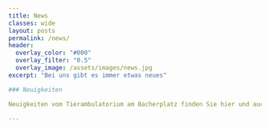 ```yaml
---
title: News
classes: wide
layout: posts
permalink: /news/
header:
  overlay_color: "#000"
  overlay_filter: "0.5"
  overlay_image: /assets/images/news.jpg
excerpt: "Bei uns gibt es immer etwas neues"

### Neuigkeiten

Neuigkeiten vom Tierambulatorium am Bacherplatz finden Sie hier und auch auf unserer Facebook Seite!

---
```


